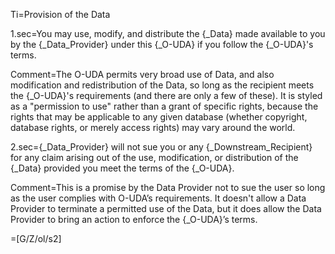 Ti=Provision of the Data

1.sec=You may use, modify, and distribute the {_Data} made available to you by the {_Data_Provider} under this {_O-UDA} if you follow the {_O-UDA}'s terms.

Comment=The O-UDA permits very broad use of Data, and also modification and redistribution of the Data, so long as the recipient meets the {_O-UDA}'s requirements (and there are only a few of these). It is styled as a "permission to use" rather than a grant of specific rights, because the rights that may be applicable to any given database (whether copyright, database rights, or merely access rights) may vary around the world.

2.sec={_Data_Provider} will not sue you or any {_Downstream_Recipient} for any claim arising out of the use, modification, or distribution of the {_Data} provided you meet the terms of the {_O-UDA}.

Comment=This is a promise by the Data Provider not to sue the user so long as the user complies with O-UDA’s requirements. It doesn't allow a Data Provider to terminate a permitted use of the Data, but it does allow the Data Provider to bring an action to enforce the {_O-UDA}’s terms.

=[G/Z/ol/s2]
